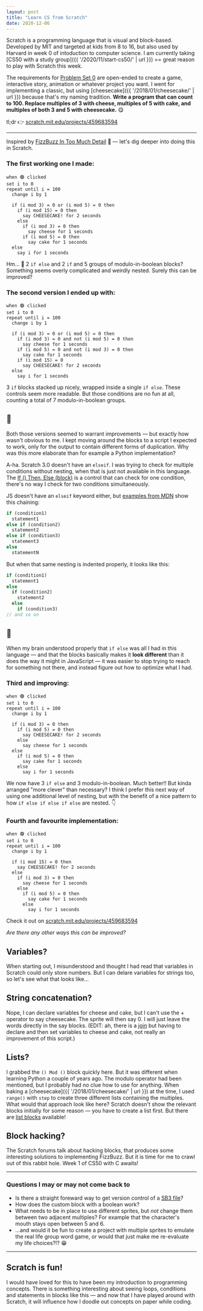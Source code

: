 ```yaml
---
layout: post
title: "Learn CS from Scratch"
date: 2020-12-06
---
```


Scratch is a programming language that is visual and block-based. Developed by MIT and targeted at kids from 8 to 16, but also used by Harvard in week 0 of intoduction to computer science. I am currently taking [CS50 with a study group]({{ '/2020/11/start-cs50/' | url }}) == great reason to play with Scratch this week.

The requirements for [Problem Set 0](https://cs50.harvard.edu/x/2020/psets/0/scratch/) are open-ended to create a game, interactive story, animation or whatever project you want. I went for implementing a classic, but using [cheesecake]({{ '/2018/01/cheesecake/' | url }}) because that's my naming tradition. **Write a program that can count to 100. Replace multiples of 3 with cheese, multiples of 5 with cake, and multiples of both 3 and 5 with cheesecake.** 😋

tl;dr 👉 [scratch.mit.edu/projects/459683594](https://scratch.mit.edu/projects/459683594/editor/)

---

Inspired by [FizzBuzz In Too Much Detail](https://www.tomdalling.com/blog/software-design/fizzbuzz-in-too-much-detail/) 💙 — let's dig deeper into doing this in Scratch.

### The first working one I made:

```
when 🟢 clicked
set i to 0
repeat until i = 100
  change i by 1

  if (i mod 3) = 0 or (i mod 5) = 0 then
    if (i mod 15) = 0 then
      say CHEESECAKE! for 2 seconds
    else
      if (i mod 3) = 0 then
        say cheese for 1 seconds
      if (i mod 5) = 0 then
        say cake for 1 seconds
  else
    say i for 1 seconds
```

Hm… 🤨 2 `if else` and 2 `if` and 5 groups of modulo-in-boolean blocks? Something seems overly complicated and weirdly nested. Surely this can be improved?

### The second version I ended up with:

```
when 🟢 clicked
set i to 0
repeat until i = 100
  change i by 1

  if (i mod 3) = 0 or (i mod 5) = 0 then
    if (i mod 3) = 0 and not (i mod 5) = 0 then
      say cheese for 1 seconds
    if (i mod 5) = 0 and not (i mod 3) = 0 then
      say cake for 1 seconds
    if (i mod 15) = 0
      say CHEESECAKE! for 2 seconds
  else
    say i for 1 seconds
```

3 `if` blocks stacked up nicely, wrapped inside a single `if else`. These controls seem more readable. But those conditions are no fun at all, counting a total of 7 modulo-in-boolean groups.

## 🤔

Both those versions seemed to warrant improvements — but exactly how wasn't obvious to me. I kept moving around the blocks to a script I expected to work, only for the output to contain different forms of duplication. Why was this more elaborate than for example a Python implementation?

A-ha. Scratch 3.0 doesn't have an `elseif`. I was trying to check for multiple conditions without nesting, when that is just not available in this language. The [If () Then, Else (block)](<https://en.scratch-wiki.info/wiki/If_()_Then,_Else_(block)>) is a control that can check for one condition, there's no way I check for two conditions simultaneously.

JS doesn't have an `elseif` keyword either, but [examples from MDN](https://developer.mozilla.org/en-US/docs/Web/JavaScript/Reference/Statements/if...else) show this chaining:

<!-- prettier-ignore-start -->
```js
if (condition1)
  statement1
else if (condition2)
  statement2
else if (condition3)
  statement3
else
  statementN
```
<!-- prettier-ignore-end -->

But when that same nesting is indented properly, it looks like this:

```js
if (condition1)
  statement1
else
  if (condition2)
    statement2
  else
    if (condition3)
// and so on
```

## 🤯

When my brain understood properly that `if else` was all I had in this language — and that the blocks basically makes it **look different** than it does the way it might in JavaScript — it was easier to stop trying to reach for something not there, and instead figure out how to optimize what I had.

### Third and improving:

```
when 🟢 clicked
set i to 0
repeat until i = 100
  change i by 1

  if (i mod 3) = 0 then
    if (i mod 5) = 0 then
      say CHEESECAKE! for 2 seconds
    else
      say cheese for 1 seconds
  else
    if (i mod 5) = 0 then
      say cake for 1 seconds
    else
      say i for 1 seconds
```

We now have 3 `if else` and 3 modulo-in-boolean. Much better!! But kinda arranged "more clever" than necessary? I think I prefer this next way of using one additional level of nesting, but with the benefit of a nice pattern to how `if else if else if else` are nested. 👇

### Fourth and favourite implementation:

```
when 🟢 clicked
set i to 0
repeat until i = 100
  change i by 1

  if (i mod 15) = 0 then
    say CHEESECAKE! for 2 seconds
  else
    if (i mod 3) = 0 then
      say cheese for 1 seconds
    else
      if (i mod 5) = 0 then
        say cake for 1 seconds
      else
        say i for 1 seconds
```

Check it out on [scratch.mit.edu/projects/459683594](https://scratch.mit.edu/projects/459683594/editor/)

_Are there any other ways this can be improved?_

## Variables?

When starting out, I misunderstood and thought I had read that variables in Scratch could only store numbers. But I can delare variables for strings too, so let's see what that looks like…

## String concatenation?

Nope, I can declare variables for cheese and cake, but I can't use the + operator to say cheesecake. The sprite will then say 0. I will just leave the words directly in the say blocks.
(EDIT: ah, there is a [join](<https://en.scratch-wiki.info/wiki/Join_()()_(block)>) but having to declare and then set variables to cheese and cake, not really an improvement of this script.)

## Lists?

I grabbed the `() Mod ()` block quickly here. But it was different when learning Python a couple of years ago. The modulo operator had been mentioned, but I probably had no clue how to use for anything. When baking a [cheesecake]({{ '/2018/01/cheesecake/' | url }}) at the time, I used `range()` with `step` to create three different lists containing the multiples. What would that approach look like here? Scratch doesn't show the relevant blocks initially for some reason — you have to create a list first. But there are [list blocks](https://en.scratch-wiki.info/wiki/List_Blocks) available!

## Block hacking?

The Scratch forums talk about hacking blocks, that produces some interesting solutions to implementing FizzBuzz. But it is time for me to crawl out of this rabbit hole. Week 1 of CS50 with C awaits!

---

### Questions I may or may not come back to

- Is there a straight foreward way to get version control of a [SB3 file](https://fileinfo.com/extension/sb3)?
- How does the custom block with a boolean work?
- What needs to be in place to use different sprites, but _not_ change them between two adjacent multiples? For example that the character's mouth stays open between 5 and 6.
- …and would it be fun to create a project with multiple sprites to emulate the real life group word game, or would that just make me re-evaluate my life choices?!? 😁

---

## Scratch is fun!

I would have loved for this to have been my introduction to programming concepts. There is something interesting about seeing loops, conditions and statements in blocks like this — and now that I have played around with Scratch, it will influence how I doodle out concepts on paper while coding.
